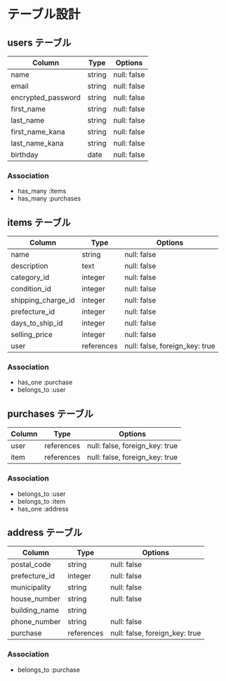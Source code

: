 # テーブル設計

## users テーブル

| Column             | Type   | Options     |
| ------------------ | ------ | ----------- |
| name               | string | null: false |
| email              | string | null: false |
| encrypted_password | string | null: false |
| first_name         | string | null: false |
| last_name          | string | null: false |
| first_name_kana    | string | null: false |
| last_name_kana     | string | null: false |
| birthday           | date   | null: false |

### Association

- has_many :items
- has_many :purchases


## items テーブル

| Column               | Type        | Options                        |
| -------------------- | ----------- | ------------------------------ |
| name                 | string      | null: false                    |
| description          | text        | null: false                    |
| category_id          | integer     | null: false                    |
| condition_id         | integer     | null: false                    |
| shipping_charge_id   | integer     | null: false                    |
| prefecture_id        | integer     | null: false                    |
| days_to_ship_id      | integer     | null: false                    |
| selling_price        | integer     | null: false                    |
| user                 | references  | null: false, foreign_key: true |


### Association

- has_one :purchase
- belongs_to :user


## purchases テーブル

| Column           | Type       | Options                        |
| ---------------- | ---------- | ------------------------------ |
| user             | references | null: false, foreign_key: true |
| item             | references | null: false, foreign_key: true |

### Association

- belongs_to :user
- belongs_to :item
- has_one :address


## address テーブル

| Column          | Type       | Options                        |
| --------------- | ---------- | ------------------------------ |
| postal_code     | string     | null: false                    |
| prefecture_id   | integer    | null: false                    |
| municipality    | string     | null: false                    |
| house_number    | string     | null: false                    |
| building_name   | string     |                                |
| phone_number    | string     | null: false                    |
| purchase        | references | null: false, foreign_key: true |

### Association

- belongs_to :purchase